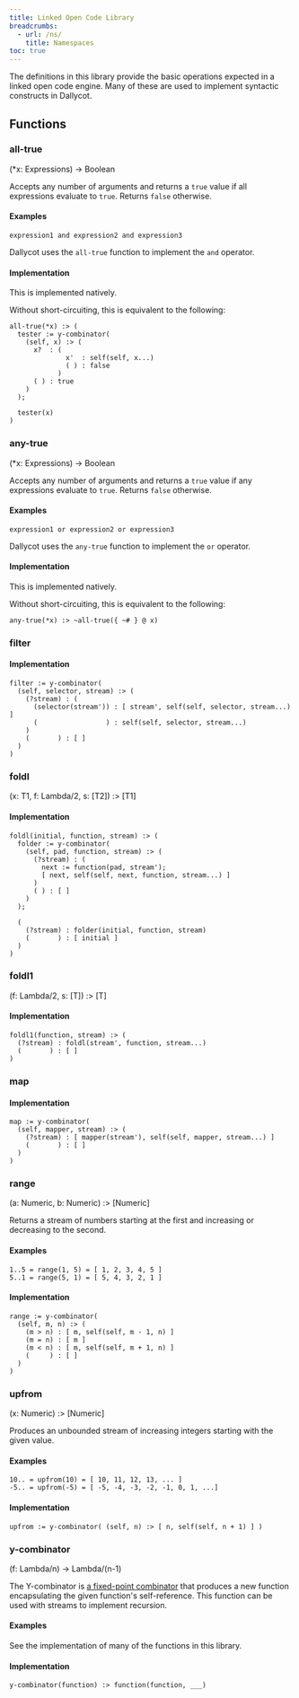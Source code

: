 ```yaml
---
title: Linked Open Code Library
breadcrumbs:
  - url: /ns/
    title: Namespaces
toc: true
---
```


The definitions in this library provide the basic operations expected in a linked open code engine. Many of these are used to implement syntactic constructs in Dallycot.

## Functions

### all-true

(\*x: Expressions) &rarr; Boolean

Accepts any number of arguments and returns a `true` value if all expressions evaluate to `true`. Returns `false` otherwise.

#### Examples

```
expression1 and expression2 and expression3
```

Dallycot uses the `all-true` function to implement the `and` operator.

#### Implementation

This is implemented natively.

Without short-circuiting, this is equivalent to the following:

```
all-true(*x) :> (
  tester := y-combinator(
    (self, x) :> (
      x?  : (
              x'  : self(self, x...)
              ( ) : false
            )
      ( ) : true
    )
  );

  tester(x)
)
```

### any-true

(\*x: Expressions) &rarr; Boolean

Accepts any number of arguments and returns a `true` value if any expressions evaluate to `true`. Returns `false` otherwise.

#### Examples

```
expression1 or expression2 or expression3
```

Dallycot uses the `any-true` function to implement the `or` operator.

#### Implementation

This is implemented natively.

Without short-circuiting, this is equivalent to the following:

```
any-true(*x) :> ~all-true({ ~# } @ x)
```

### filter

#### Implementation

```
filter := y-combinator(
  (self, selector, stream) :> (
    (?stream) : (
      (selector(stream')) : [ stream', self(self, selector, stream...) ]
      (                 ) : self(self, selector, stream...)
    )
    (       ) : [ ]
  )
)
```

### foldl

(x: T1, f: Lambda/2, s: [T2]) :> [T1]

#### Implementation

```
foldl(initial, function, stream) :> (
  folder := y-combinator(
    (self, pad, function, stream) :> (
      (?stream) : (
        next := function(pad, stream');
        [ next, self(self, next, function, stream...) ]
      )
      ( ) : [ ]
    )
  );

  (
    (?stream) : folder(initial, function, stream)
    (       ) : [ initial ]
  )
)
```

### foldl1

(f: Lambda/2, s: [T]) :> [T]

#### Implementation

```
foldl1(function, stream) :> (
  (?stream) : foldl(stream', function, stream...)
  (       ) : [ ]
)
```

### map

#### Implementation

```
map := y-combinator(
  (self, mapper, stream) :> (
    (?stream) : [ mapper(stream'), self(self, mapper, stream...) ]
    (       ) : [ ]
  )
)
```

### range

(a: Numeric, b: Numeric) :> [Numeric]

Returns a stream of numbers starting at the first and increasing or decreasing to the second.

#### Examples

```
1..5 = range(1, 5) = [ 1, 2, 3, 4, 5 ]
5..1 = range(5, 1) = [ 5, 4, 3, 2, 1 ]
```

#### Implementation
```
range := y-combinator(
  (self, m, n) :> (
    (m > n) : [ m, self(self, m - 1, n) ]
    (m = n) : [ m ]
    (m < n) : [ m, self(self, m + 1, n) ]
    (     ) : [ ]
  )
)
```

### upfrom

(x: Numeric) :> [Numeric]

Produces an unbounded stream of increasing integers starting with the given value.

#### Examples

```
10.. = upfrom(10) = [ 10, 11, 12, 13, ... ]
-5.. = upfrom(-5) = [ -5, -4, -3, -2, -1, 0, 1, ...]
```

#### Implementation

```
upfrom := y-combinator( (self, n) :> [ n, self(self, n + 1) ] )
```

### y-combinator

(f: Lambda/n) &rarr; Lambda/(n-1)

The Y-combinator is [a fixed-point combinator](http://en.wikipedia.org/wiki/Fixed-point_combinator) that produces a new function encapsulating the given function's self-reference. This function can be used with streams to implement recursion.

#### Examples

See the implementation of many of the functions in this library.

#### Implementation

```
y-combinator(function) :> function(function, ___)
```
